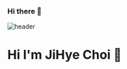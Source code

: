 ### Hi there 👋

<!--
**cjh8721/cjh8721** is a ✨ _special_ ✨ repository because its `README.md` (this file) appears on your GitHub profile.

Here are some ideas to get you started:

- 🔭 I’m currently working on ...
- 🌱 I’m currently learning ...
- 👯 I’m looking to collaborate on ...
- 🤔 I’m looking for help with ...
- 💬 Ask me about ...
- 📫 How to reach me: ...
- 😄 Pronouns: ...
- ⚡ Fun fact: ...
-->
  ![header](https://capsule-render.vercel.app/api?type=waving&color=auto&height=300&section=header&text=JI%20HYE's%20GitHub%20&fontSize=70)
   
   # Hi I'm JiHye Choi 👋
